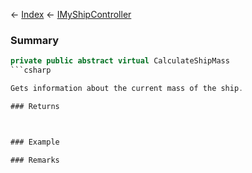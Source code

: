 ← [Index](Api-Index) ← [IMyShipController](Sandbox.ModAPI.Ingame.IMyShipController)

### Summary

```csharp
private public abstract virtual CalculateShipMass
```csharp

Gets information about the current mass of the ship.

### Returns



### Example

### Remarks

